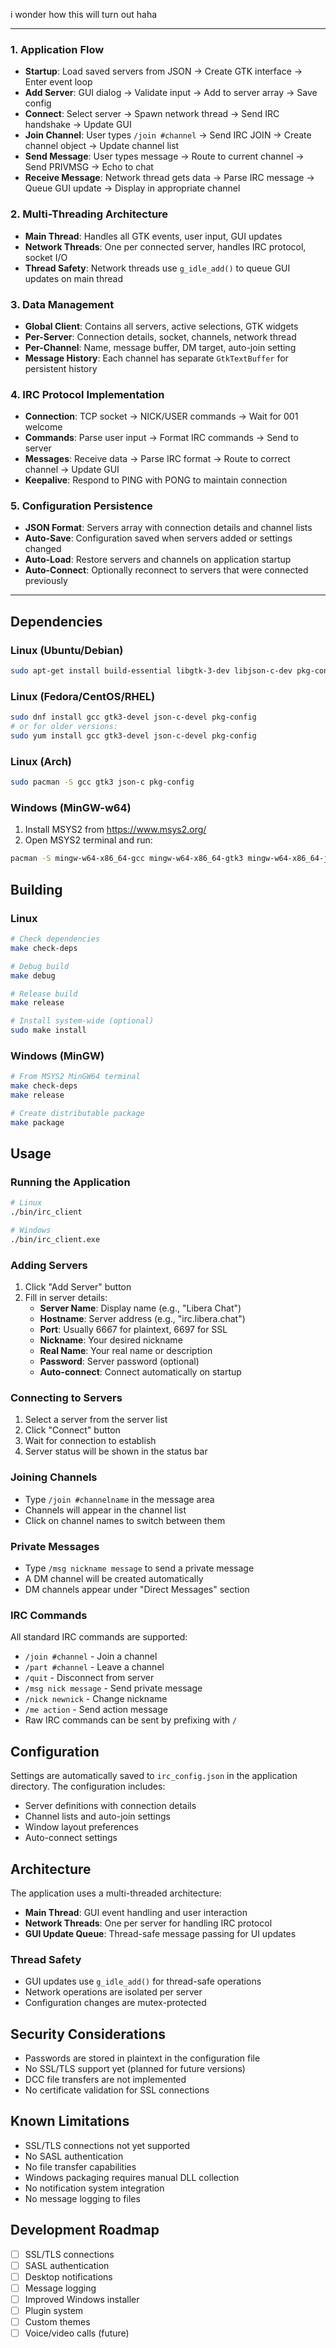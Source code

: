 i wonder how this will turn out haha

---

### 1. **Application Flow**
- **Startup**: Load saved servers from JSON → Create GTK interface → Enter event loop  
- **Add Server**: GUI dialog → Validate input → Add to server array → Save config
- **Connect**: Select server → Spawn network thread → Send IRC handshake → Update GUI
- **Join Channel**: User types `/join #channel` → Send IRC JOIN → Create channel object → Update channel list
- **Send Message**: User types message → Route to current channel → Send PRIVMSG → Echo to chat
- **Receive Message**: Network thread gets data → Parse IRC message → Queue GUI update → Display in appropriate channel

### 2. **Multi-Threading Architecture**
- **Main Thread**: Handles all GTK events, user input, GUI updates
- **Network Threads**: One per connected server, handles IRC protocol, socket I/O
- **Thread Safety**: Network threads use `g_idle_add()` to queue GUI updates on main thread

### 3. **Data Management**
- **Global Client**: Contains all servers, active selections, GTK widgets
- **Per-Server**: Connection details, socket, channels, network thread  
- **Per-Channel**: Name, message buffer, DM target, auto-join setting
- **Message History**: Each channel has separate `GtkTextBuffer` for persistent history

### 4. **IRC Protocol Implementation**
- **Connection**: TCP socket → NICK/USER commands → Wait for 001 welcome
- **Commands**: Parse user input → Format IRC commands → Send to server
- **Messages**: Receive data → Parse IRC format → Route to correct channel → Update GUI
- **Keepalive**: Respond to PING with PONG to maintain connection

### 5. **Configuration Persistence**
- **JSON Format**: Servers array with connection details and channel lists
- **Auto-Save**: Configuration saved when servers added or settings changed
- **Auto-Load**: Restore servers and channels on application startup
- **Auto-Connect**: Optionally reconnect to servers that were connected previously

---

## Dependencies

### Linux (Ubuntu/Debian)
```bash
sudo apt-get install build-essential libgtk-3-dev libjson-c-dev pkg-config
```

### Linux (Fedora/CentOS/RHEL)
```bash
sudo dnf install gcc gtk3-devel json-c-devel pkg-config
# or for older versions:
sudo yum install gcc gtk3-devel json-c-devel pkg-config
```

### Linux (Arch)
```bash
sudo pacman -S gcc gtk3 json-c pkg-config
```

### Windows (MinGW-w64)
1. Install MSYS2 from https://www.msys2.org/
2. Open MSYS2 terminal and run:
```bash
pacman -S mingw-w64-x86_64-gcc mingw-w64-x86_64-gtk3 mingw-w64-x86_64-json-c mingw-w64-x86_64-pkg-config
```

## Building

### Linux
```bash
# Check dependencies
make check-deps

# Debug build
make debug

# Release build
make release

# Install system-wide (optional)
sudo make install
```

### Windows (MinGW)
```bash
# From MSYS2 MinGW64 terminal
make check-deps
make release

# Create distributable package
make package
```

## Usage

### Running the Application
```bash
# Linux
./bin/irc_client

# Windows
./bin/irc_client.exe
```

### Adding Servers
1. Click "Add Server" button
2. Fill in server details:
   - **Server Name**: Display name (e.g., "Libera Chat")
   - **Hostname**: Server address (e.g., "irc.libera.chat")
   - **Port**: Usually 6667 for plaintext, 6697 for SSL
   - **Nickname**: Your desired nickname
   - **Real Name**: Your real name or description
   - **Password**: Server password (optional)
   - **Auto-connect**: Connect automatically on startup

### Connecting to Servers
1. Select a server from the server list
2. Click "Connect" button
3. Wait for connection to establish
4. Server status will be shown in the status bar

### Joining Channels
- Type `/join #channelname` in the message area
- Channels will appear in the channel list
- Click on channel names to switch between them

### Private Messages
- Type `/msg nickname message` to send a private message
- A DM channel will be created automatically
- DM channels appear under "Direct Messages" section

### IRC Commands
All standard IRC commands are supported:
- `/join #channel` - Join a channel
- `/part #channel` - Leave a channel  
- `/quit` - Disconnect from server
- `/msg nick message` - Send private message
- `/nick newnick` - Change nickname
- `/me action` - Send action message
- Raw IRC commands can be sent by prefixing with `/`

## Configuration

Settings are automatically saved to `irc_config.json` in the application directory. The configuration includes:
- Server definitions with connection details
- Channel lists and auto-join settings
- Window layout preferences
- Auto-connect settings


## Architecture

The application uses a multi-threaded architecture:

- **Main Thread**: GUI event handling and user interaction
- **Network Threads**: One per server for handling IRC protocol
- **GUI Update Queue**: Thread-safe message passing for UI updates

### Thread Safety
- GUI updates use `g_idle_add()` for thread-safe operations
- Network operations are isolated per server
- Configuration changes are mutex-protected

## Security Considerations

- Passwords are stored in plaintext in the configuration file
- No SSL/TLS support yet (planned for future versions)
- DCC file transfers are not implemented
- No certificate validation for SSL connections

## Known Limitations

- SSL/TLS connections not yet supported
- No SASL authentication
- No file transfer capabilities
- Windows packaging requires manual DLL collection
- No notification system integration
- No message logging to files

## Development Roadmap

- [ ] SSL/TLS connections
- [ ] SASL authentication  
- [ ] Desktop notifications
- [ ] Message logging
- [ ] Improved Windows installer
- [ ] Plugin system
- [ ] Custom themes
- [ ] Voice/video calls (future)
